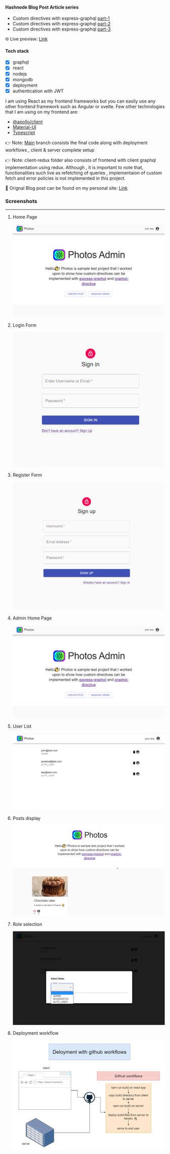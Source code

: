 #### Hashnode Blog Post Article series

- Custom directives with express-graphql [part-1](https://pineapple45.hashnode.dev/custom-directives-with-express-graphql-part-1)
- Custom directives with express-graphql [part-2](https://pineapple45.hashnode.dev/custom-directives-with-express-graphql-part-2)
- Custom directives with express-graphql [part-3](https://pineapple45.hashnode.dev/custom-directives-with-express-graphql-part-3)

🌐 Live preview: [Link](https://pineapple45.github.io/custom-directives-with-express-graphql/)

#### Tech stack

- [x] graphql
- [x] react
- [x] nodejs
- [x] mongodb
- [x] deployment
- [x] authentication with JWT

I am using React as my frontend frameworks but you can easily use any other frontend framework such as Angular or svelte. Few other technologies that I am using on my frontend are:

- [@apollo/client](https://www.npmjs.com/package/@apollo/client)
- [Material-UI](https://www.npmjs.com/package/@material-ui/core)
- [Typescript](https://www.npmjs.com/package/typescript)

👉 Note: [Main](https://github.com/pineapple45/custom-directives-with-express-graphql/tree/main) branch consists the final code along with deployment workflows , client & server complete setup

👉 Note: client-redux folder also consists of frontend with client graphql implementation using redux. Although , it is important to note that, functionalities such live as refetching of queries , implementaion of custom fetch and error policies is not implemented in this project.

📍 Orignal Blog post can be found on my personal site: [Link](http://shadedvoxels.com/)

### Screenshots

---

1. Home Page

   ![Home-page](./screenshots/admin-homepage.png)

2. Login Form

   ![Login-form](./screenshots/login-form.png)

3. Register Form

   ![Register-form](./screenshots/register-form.png)

4. Admin Home Page

   ![Admin-form](./screenshots/admin-homepage.png)

5. User List

   ![User-list](./screenshots/user%20list.png)

6. Posts display

   ![Photos-display](./screenshots/post.png)

7. Role selection

   ![Role-selection](./screenshots/role-selection.png)

8. Deployment workflow

   ![deployment-workflow](./screenshots/deployment-workflow.png)
